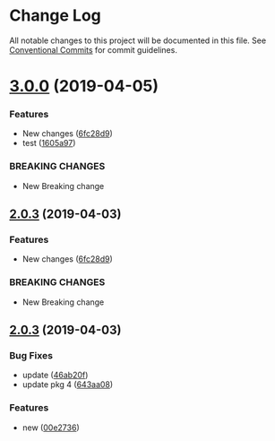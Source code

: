 # Change Log

All notable changes to this project will be documented in this file.
See [Conventional Commits](https://conventionalcommits.org) for commit guidelines.

# [3.0.0](https://github.com/amalgupta08/lerna-repo/compare/@amalgupta08/pkg4@2.0.3...@amalgupta08/pkg4@3.0.0) (2019-04-05)


### Features

* New changes ([6fc28d9](https://github.com/amalgupta08/lerna-repo/commit/6fc28d9))
* test ([1605a97](https://github.com/amalgupta08/lerna-repo/commit/1605a97))


### BREAKING CHANGES

* New Breaking change





## [2.0.3](https://github.com/amalgupta08/lerna-repo/compare/@amalgupta08/pkg4@2.0.3...@amalgupta08/pkg4@2.0.3) (2019-04-03)


### Features

* New changes ([6fc28d9](https://github.com/amalgupta08/lerna-repo/commit/6fc28d9))


### BREAKING CHANGES

* New Breaking change



## [2.0.3](https://github.com/amalgupta08/lerna-repo/compare/@amalgupta08/pkg4@2.0.3...@amalgupta08/pkg4@2.0.3) (2019-04-03)


### Bug Fixes

* update ([46ab20f](https://github.com/amalgupta08/lerna-repo/commit/46ab20f))
* update pkg 4 ([643aa08](https://github.com/amalgupta08/lerna-repo/commit/643aa08))


### Features

* new ([00e2736](https://github.com/amalgupta08/lerna-repo/commit/00e2736))
